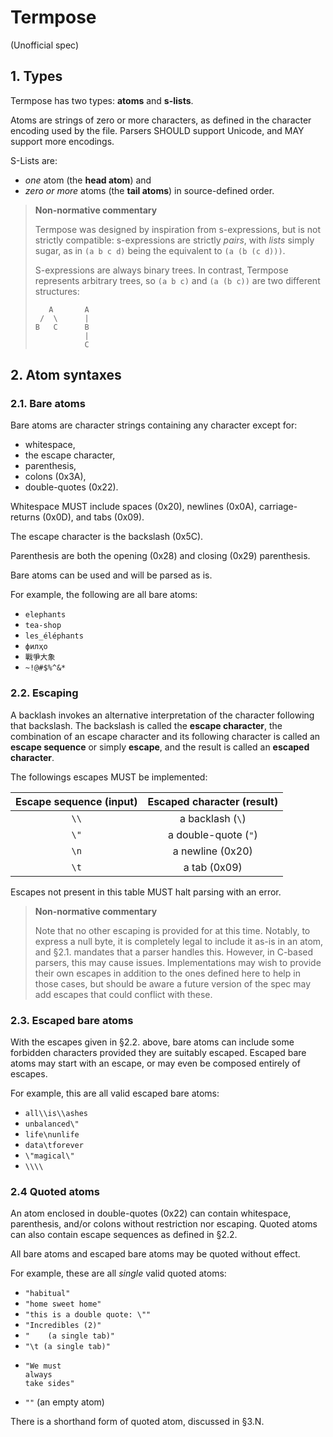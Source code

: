# Termpose

(Unofficial spec)

## 1. Types

Termpose has two types: **atoms** and **s-lists**.

Atoms are strings of zero or more characters, as defined in the character
encoding used by the file. Parsers SHOULD support Unicode, and MAY support more
encodings.

S-Lists are:
 - _one_ atom (the **head atom**) and
 - _zero or more_ atoms (the **tail atoms**) in source-defined order.

> **Non-normative commentary**
>
> Termpose was designed by inspiration from s-expressions, but is not strictly
> compatible: s-expressions are strictly _pairs_, with _lists_ simply sugar, as
> in `(a b c d)` being the equivalent to `(a (b (c d)))`.
>
> S-expressions are always binary trees. In contrast, Termpose represents
> arbitrary trees, so `(a b c)` and `(a (b c))` are two different structures:
>
> ```
>    A       A
>  /  \      |
> B   C      B
>            |
>            C
> ```

## 2. Atom syntaxes

### 2.1. Bare atoms

Bare atoms are character strings containing any character except for:

 - whitespace,
 - the escape character,
 - parenthesis,
 - colons (0x3A),
 - double-quotes (0x22).

Whitespace MUST include spaces (0x20), newlines (0x0A), carriage-returns (0x0D),
and tabs (0x09).

The escape character is the backslash (0x5C).

Parenthesis are both the opening (0x28) and closing (0x29) parenthesis.

Bare atoms can be used and will be parsed as is.

For example, the following are all bare atoms:

 - `elephants`
 - `tea-shop`
 - `les_éléphants`
 - `филҳо`
 - `戰爭大象`
 - `~!@#$%^&*`

### 2.2. Escaping

A backlash invokes an alternative interpretation of the character following that
backslash. The backslash is called the **escape character**, the combination of
an escape character and its following character is called an **escape sequence**
or simply **escape**, and the result is called an **escaped character**.

The followings escapes MUST be implemented:

| Escape sequence (input) | Escaped character (result) |
|:-----------------------:|:--------------------------:|
|          `\\`           |      a backlash (`\`)      |
|          `\"`           |    a double-quote (`"`)    |
|          `\n`           |      a newline (0x20)      |
|          `\t`           |         a tab (0x09)       |

Escapes not present in this table MUST halt parsing with an error.

> **Non-normative commentary**
>
> Note that no other escaping is provided for at this time. Notably, to express
> a null byte, it is completely legal to include it as-is in an atom, and §2.1.
> mandates that a parser handles this. However, in C-based parsers, this may
> cause issues. Implementations may wish to provide their own escapes in
> addition to the ones defined here to help in those cases, but should be aware
> a future version of the spec may add escapes that could conflict with these.

### 2.3. Escaped bare atoms

With the escapes given in §2.2. above, bare atoms can include some forbidden
characters provided they are suitably escaped. Escaped bare atoms may start with
an escape, or may even be composed entirely of escapes.

For example, this are all valid escaped bare atoms:

 - `all\\is\\ashes`
 - `unbalanced\"`
 - `life\nunlife`
 - `data\tforever`
 - `\"magical\"`
 - `\\\\`

### 2.4 Quoted atoms

An atom enclosed in double-quotes (0x22) can contain whitespace, parenthesis,
and/or colons without restriction nor escaping. Quoted atoms can also contain
escape sequences as defined in §2.2.

All bare atoms and escaped bare atoms may be quoted without effect.

For example, these are all _single_ valid quoted atoms:

 - `"habitual"`
 - `"home sweet home"`
 - `"this is a double quote: \""`
 - `"Incredibles (2)"`
 - `"	 (a single tab)"`
 - `"\t (a single tab)"`
 - ```
   "We must
   always
   take sides"
   ```
 - `""` (an empty atom)

There is a shorthand form of quoted atom, discussed in §3.N.
